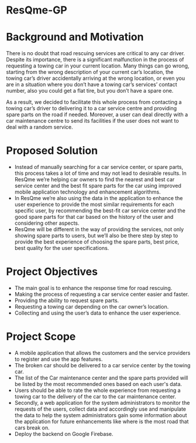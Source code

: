 # ResQme-GP
# Background and Motivation
There is no doubt that road rescuing services are critical to any car driver. Despite its importance, there is a significant malfunction in the process of requesting a towing car in your current location. Many things can go wrong, starting from the wrong description of your current car’s location, the towing car’s driver accidentally arriving at the wrong location, or even you are in a situation where you don’t have a towing car’s services’ contact number, also you could get a flat tire, but you don’t have a spare one.

As a result, we decided to facilitate this whole process from contacting a towing car’s driver to delivering it to a car service centre and providing spare parts on the road if needed. Moreover, a user can deal directly with a car maintenance centre to send its facilities if the user does not want to deal with a random service.

# Proposed Solution

- Instead of manually searching for a car service center, or spare parts, this process takes a lot of time and may not lead to desirable results. In ResQme we’re helping car owners to find the nearest and best car service center and the best fit spare parts for the car using improved mobile application technology and enhancement algorithms.
- In ResQme we’re also using the data in the application to enhance the user experience to provide the most similar requirements for each specific user, by recommending the best-fit car service center and the good spare parts for that car based on the history of the user and considering other aspects.
- ResQme will be different in the way of providing the services, not only showing spare parts to users, but we’ll also be there step by step to provide the best experience of choosing the spare parts, best price, best quality for the user specifications.

# Project Objectives

- The main goal is to enhance the response time for road rescuing.
- Making the process of requesting a car service center easier and faster.
- Providing the ability to request spare parts.
- Requesting a towing car depending on the car owner’s location.
- Collecting and using the user’s data to enhance the user experience.

# Project Scope

- A mobile application that allows the customers and the service providers to register and use the app features.
- The broken car should be delivered to a car service center by the towing car. 
- The list of the Car maintenance center and the spare parts provided will be listed by the most recommended ones based on each user's data.
- Users should be able to rate the whole experience from requesting a towing car to the delivery of the car to the car maintenance center.
- Secondly, a web application for the system administrators to monitor the requests of the users, collect data and accordingly use and manipulate the data to help the system administrators gain some information about the application for future enhancements like where is the most road that cars break on.
- Deploy the backend on Google Firebase.
